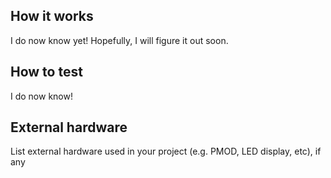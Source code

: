 <!---

This file is used to generate your project datasheet. Please fill in the information below and delete any unused
sections.

You can also include images in this folder and reference them in the markdown. Each image must be less than
512 kb in size, and the combined size of all images must be less than 1 MB.
-->

## How it works

I do now know yet! Hopefully, I will figure it out soon.

## How to test

I do now know!

## External hardware

List external hardware used in your project (e.g. PMOD, LED display, etc), if any
